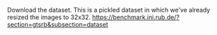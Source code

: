 Download the dataset. This is a pickled dataset in which we've already resized the images to 32x32.
https://benchmark.ini.rub.de/?section=gtsrb&subsection=dataset
